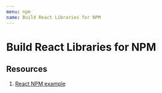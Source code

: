 ```yaml
---
menu: npm
name: Build React Libraries for NPM
---
```


# Build React Libraries for NPM

## Resources

1. [React NPM example](https://blog.harveydelaney.com/creating-your-own-react-component-library/)
